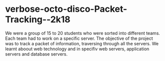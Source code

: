 # verbose-octo-disco-Packet-Tracking--2k18
We were a group of 15 to 20 students who were sorted into different teams. Each team had to work on a specific server. The objective of the project was to track a packet of information, traversing through all the servers. We learnt aboout web technology and in specifiv web servers, application servers and database servers.
